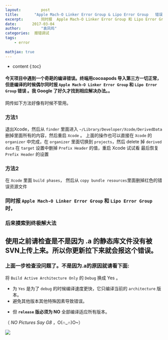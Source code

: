 ```yaml
---
layout:     	post
title:       "Apple Mach-O Linker Error Group & Lipo Error Group   错误 "
excerpt: 		同时报  Apple Mach-O Linker Error Group 和 Lipo Error Group 错误时处理方法 
date:     	2017-03-04 
author:     	"袁凤鸣"
categories:  报错调试
tags:
    - error
    
mathjax: true
---
```


* content
{:toc} 
 
#### 今天项目中遇到一个奇葩的编译错误。终端用cocoapods 导入第三方一切正常，但是编译的时候偶尔同时报  `Apple Mach-O Linker Error Group` 和 `Lipo Error Group` 错误 。我 Google 了好久才找到相应解决办法。。

网传如下方法好像有时候不管用。

### 方法1
退出Xcode，然后从 `finder` 里面进入
`~/Library/Developer/Xcode/DerivedData` 删掉里面所有的内容，然后重启 `Xcode` 。
上面的操作也可以直接在 `Xcode` 的 `organizer` 中完成，在 `organizer` 里面切换到 `projects`，然后 delete 掉 `derived data`
在 `target` 设置中删掉 `Prefix Header` 的值，重启 Xcode 试试看
最后恢复 `Prefix Header` 的设置

### 方法2

 在 `Xcode` 里面 `build phases`，
然后从 `copy bundle resources`里面删掉红色的错误资源文件

### 同时报  `Apple Mach-O Linker Error Group` 和 `Lipo Error Group` 时，

### 后来摸索到终极解大法






## 使用之前请检查是不是因为 **.a** 的静态库文件没有被SVN上传上来。所以你更新拉下来就会报这个错误。

### 上面一步检查没问题了。不是因为.a的原因就请看下面:

将 `Build Active Architecture Only` 的 `Debug` 换成 Yes 。
- 为 `Yes` 是为了 `debug` 的时候编译速度更快，它只编译当前的 `architecture` 版本。
- 避免其他版本其他特殊因素导致错误。
 + 但 **`release` 版必须为 NO** 全部编译适应所有版本。
 
 （ *NO Pictures Say G8* ，O(∩_∩)O~）
 
 ![](http://wx3.sinaimg.cn/large/cb81ffe8gy1fda7ck05u9j21040n9ts9.jpg)







